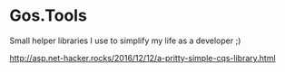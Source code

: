 # Gos.Tools
Small helper libraries I use to simplify my life as a developer ;)

http://asp.net-hacker.rocks/2016/12/12/a-pritty-simple-cqs-library.html
